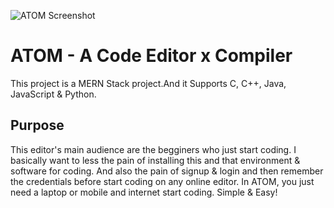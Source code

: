 ![ATOM Screenshot](https://upload.wikimedia.org/wikipedia/commons/5/5f/Atom_screenshot_v1.41.0.png)

# ATOM - A Code Editor x Compiler

This project is a MERN Stack project.And it Supports C, C++, Java, JavaScript & Python.

## Purpose

This editor's main audience are the begginers who just start coding. I basically want to less the pain of installing this and that environment & software for coding. And also the pain of signup & login and then remember the credentials before start coding on any online editor. In ATOM, you just need a laptop or mobile and internet start coding. Simple & Easy!
